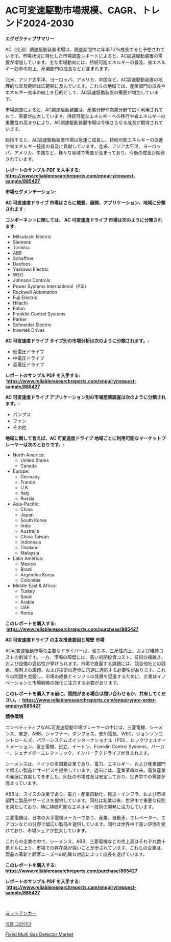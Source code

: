 <p><h1>AC可変速駆動市場規模、CAGR、トレンド2024-2030</h1></p><p><strong>エグゼクティブサマリー</strong></p>
<p><p>AC（交流）調速駆動装置市場は、調査期間中に年率7.2％成長すると予想されています。市場状況に特化した市場調査レポートによると、AC調速駆動装置の需要が増加しています。主な市場動向には、持続可能エネルギーの普及、省エネルギー効率の向上、産業部門の成長などが含まれます。</p><p>北米、アジア太平洋、ヨーロッパ、アメリカ、中国など、AC調速駆動装置の地理的な普及範囲は広範囲に及んでいます。これらの地域では、産業部門の成長やエネルギー効率の向上を目的として、AC調速駆動装置の需要が増加しています。</p><p>市場調査によると、AC調速駆動装置は、産業分野や商業分野で広く利用されており、需要が拡大しています。持続可能なエネルギーへの移行や省エネルギーの重要性の高まりにより、AC調速駆動装置市場は今後さらなる成長が期待されています。</p><p>総括すると、AC調速駆動装置市場は急速に成長し、持続可能エネルギーの促進や省エネルギー技術の普及に貢献しています。北米、アジア太平洋、ヨーロッパ、アメリカ、中国など、様々な地域で需要が高まっており、今後の成長が期待されています。</p></p>
<p><strong>レポートのサンプル PDF を入手する: <a href="https://www.reliableresearchreports.com/enquiry/request-sample/885427">https://www.reliableresearchreports.com/enquiry/request-sample/885427</a></strong></p>
<p><strong>市場セグメンテーション:</strong></p>
<p><strong> AC 可変速度ドライブ 市場はさらに概要、展開、アプリケーション、地域に分類されます :</strong></p>
<p><strong>コンポーネントに関しては、 AC 可変速度ドライブ 市場は次のように分類されます: &nbsp;</strong></p>
<p><ul><li>Mitsubishi Electric</li><li>Siemens</li><li>Toshiba</li><li>ABB</li><li>Schaffner</li><li>Danfoos</li><li>Yaskawa Electric</li><li>WEG</li><li>Johnson Controls</li><li>Power Systems International（PSI）</li><li>Rockwell Automation</li><li>Fuji Electric</li><li>Hitachi</li><li>Eaton</li><li>Franklin Control Systems</li><li>Parker</li><li>Schneider Electric</li><li>Invertek Drives</li></ul></p>
<p><strong> AC 可変速度ドライブ タイプ別の市場分析は次のように分類されます。:</strong></p>
<p><ul><li>低電圧ドライブ</li><li>中電圧ドライブ</li><li>高電圧ドライブ</li></ul></p>
<p><strong>レポートのサンプル PDF を入手する: &nbsp;<a href="https://www.reliableresearchreports.com/enquiry/request-sample/885427">https://www.reliableresearchreports.com/enquiry/request-sample/885427</a></strong></p>
<p><strong> AC 可変速度ドライブ アプリケーション別の市場産業調査は次のように分類されます。:</strong></p>
<p><ul><li>パンプス</li><li>ファン</li><li>その他</li></ul></p>
<p><strong>地域に関して言えば、AC 可変速度ドライブ 地域ごとに利用可能なマーケットプレーヤーは次のとおりです。:</strong></p>
<p><ul>
    <li>
        North America:
        <ul>
            <li>United States</li>
            <li>Canada</li>
        </ul>
    </li>
    <li>
        Europe:
        <ul>
            <li>Germany</li>
            <li>France</li>
            <li>U.K.</li>
            <li>Italy</li>
            <li>Russia</li>
        </ul>
    </li>
    <li>
        Asia-Pacific:
        <ul>
            <li>China</li>
            <li>Japan</li>
            <li>South Korea</li>
            <li>India</li>
            <li>Australia</li>
            <li>China Taiwan</li>
            <li>Indonesia</li>
            <li>Thailand</li>
            <li>Malaysia</li>
        </ul>
    </li>
    <li>
        Latin America:
        <ul>
            <li>Mexico</li>
            <li>Brazil</li>
            <li>Argentina Korea</li>
            <li>Colombia</li>
        </ul>
    </li>
    <li>
        Middle East & Africa:
        <ul>
            <li>Turkey</li>
            <li>Saudi</li>
            <li>Arabia</li>
            <li>UAE</li>
            <li>Korea</li>
        </ul>
    </li>
    </ul></p>
<p><strong>このレポートを購入する: &nbsp;<a href="https://www.reliableresearchreports.com/purchase/885427">https://www.reliableresearchreports.com/purchase/885427</a></strong></p>
<p><strong>AC 可変速度ドライブ の主な推進要因と障壁 市場</strong></p>
<p><p>AC可変速駆動市場の主要なドライバーは、省エネ、生産性向上、および維持コストの削減です。一方、市場の障壁には、高い初期投資コスト、技術の複雑さ、および設備の適応性が挙げられます。市場で直面する課題には、競合他社との競合、規制上の課題、および技術の進歩に迅速に適応する必要性があります。これらの問題を克服し、市場の成長とインフラの発展を促進するために、企業はイノベーションと市場戦略の強化に注力する必要があります。</p></p>
<p><strong>このレポートを購入する前に、質問がある場合は問い合わせるか、共有してください。:&nbsp; <a href="https://www.reliableresearchreports.com/enquiry/pre-order-enquiry/885427">https://www.reliableresearchreports.com/enquiry/pre-order-enquiry/885427</a></strong></p>
<p><strong>競争環境</strong></p>
<p><p>コンペティティブなAC可変速駆動市場プレーヤーの中には、三菱電機、シーメンス、東芝、ABB、シャフナー、ダンフォス、安川電気、WEG、ジョンソンコントロールズ、パワーシステムズインターナショナル（PSI）、ロックウェルオートメーション、富士電機、日立、イートン、Franklin Control Systems、パーカー、シュナイダーエレクトリック、インバーテクドライブが含まれます。</p><p>シーメンスは、ドイツの多国籍企業であり、電力、エネルギー、および産業部門で幅広い製品とサービスを提供しています。過去には、産業革命以来、電気産業の発展に貢献してきました。同社の市場成長は安定しており、世界中での需要が高まっています。</p><p>ABBは、スイスの企業であり、電力・産業自動化、輸送・インフラ、および市場部門に製品やサービスを提供しています。同社は創業以来、世界中で重要な役割を果たしており、特に持続可能なエネルギー技術の開発に注力しています。</p><p>三菱電機は、日本の大手電機メーカーであり、産業、自動車、エレベーター、エアコンなどの分野で幅広い製品を提供しています。同社は世界中で高い評価を受けており、市場シェアが拡大しています。</p><p>これらの企業の中で、シーメンス、ABB、三菱電機などの売上高はそれぞれ数十億ドルに上り、市場での存在感が強いことが示されています。これらの企業は、製品の革新と顧客ニーズへの的確な対応によって成長を遂げています。</p></p>
<p><strong>このレポートを購入する: &nbsp; <a href="https://www.reliableresearchreports.com/purchase/885427">https://www.reliableresearchreports.com/purchase/885427</a></strong></p>
<p><strong>レポートのサンプル PDF を入手する: &nbsp;<a href="https://www.reliableresearchreports.com/enquiry/request-sample/885427">https://www.reliableresearchreports.com/enquiry/request-sample/885427</a></strong><strong></strong></p>
<p>&nbsp;</p>
<p><p><a href="https://medium.com/@reyeshowell655/%E3%83%A8%E3%83%83%E3%83%88%E3%82%A2%E3%83%B3%E3%82%AB%E3%83%BC%E5%B8%82%E5%A0%B4%E3%81%AE%E8%A6%8F%E6%A8%A1-cagr-%E5%8B%95%E5%90%912024%E5%B9%B4-2030%E5%B9%B4-0836f365799d">ヨットアンカー</a></p><p><a href="https://medium.com/@carmellalang1/%EA%B8%88%EC%86%8D-%EA%B7%B8%EB%9D%BC%EC%9D%B8%EB%8D%94-%EC%8B%9C%EC%9E%A5-%EA%B7%9C%EB%AA%A8-cagr-%ED%8A%B8%EB%A0%8C%EB%93%9C-2024-2030-c937d27abfbf">메탈 그라인더</a></p><p><a href="https://issuu.com/reportprime-2/docs/fixed-multi-gas-detector-market-size-2030.pptx">Fixed Multi Gas Detector Market</a></p></p>